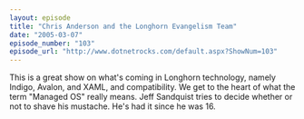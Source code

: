 ```yaml
---
layout: episode
title: "Chris Anderson and the Longhorn Evangelism Team"
date: "2005-03-07"
episode_number: "103"
episode_url: "http://www.dotnetrocks.com/default.aspx?ShowNum=103"
---
```


This is a great show on what's coming in Longhorn technology, namely Indigo, Avalon, and XAML, and compatibility. We get to the heart of what the term "Managed OS" really means. Jeff Sandquist tries to decide whether or not to shave his mustache. He's had it since he was 16. 
